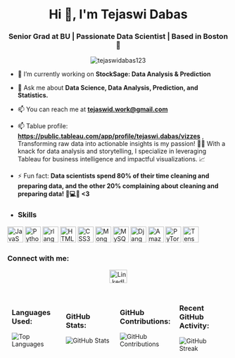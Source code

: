 <!-- Tejaswidabas -->

<h1 align="center">Hi 👋, I'm Tejaswi Dabas</h1>
<h3 align="center">Senior Grad at BU | Passionate Data Scientist | Based in Boston 🌆</h3>

<p align="center">
  <img src="https://komarev.com/ghpvc/?username=tejaswidabas123&label=Profile%20views&color=0e75b6&style=flat" alt="tejaswidabas123" />
</p>

- 🔭 I’m currently working on **StockSage: Data Analysis & Prediction**

- 💬 Ask me about **Data Science, Data Analysis, Prediction, and Statistics.**

- 📫 You can reach me at **tejaswid.work@gmail.com**

- 📫 Tablue profile: **https://public.tableau.com/app/profile/tejaswi.dabas/vizzes** , Transforming raw data into actionable insights is my passion! 👨‍💻 With a knack for data analysis and storytelling, I specialize in leveraging Tableau for business intelligence and impactful visualizations. 📈

- ⚡ Fun fact: **Data scientists spend 80% of their time cleaning and preparing data, and the other 20% complaining about cleaning and preparing data! 🧹💻🤣 <3**
*   ### Skills

  
<p align="left">
<a href="https://developer.mozilla.org/en-US/docs/Web/JavaScript" target="_blank" rel="noreferrer"><img src="https://raw.githubusercontent.com/danielcranney/readme-generator/main/public/icons/skills/javascript-colored.svg" width="36" height="36" alt="JavaScript" /></a>
<a href="https://www.python.org/" target="_blank" rel="noreferrer"><img src="https://raw.githubusercontent.com/danielcranney/readme-generator/main/public/icons/skills/python-colored.svg" width="36" height="36" alt="Python" /></a>
<a href="https://www.r-project.org/" target="_blank" rel="noreferrer"><img src="https://raw.githubusercontent.com/danielcranney/readme-generator/main/public/icons/skills/rlang-colored.svg" width="36" height="36" alt="rlang" /></a>
<a href="https://developer.mozilla.org/en-US/docs/Glossary/HTML5" target="_blank" rel="noreferrer"><img src="https://raw.githubusercontent.com/danielcranney/readme-generator/main/public/icons/skills/html5-colored.svg" width="36" height="36" alt="HTML5" /></a>
<a href="https://www.w3.org/TR/CSS/#css" target="_blank" rel="noreferrer"><img src="https://raw.githubusercontent.com/danielcranney/readme-generator/main/public/icons/skills/css3-colored.svg" width="36" height="36" alt="CSS3" /></a>
<a href="https://www.mongodb.com/" target="_blank" rel="noreferrer"><img src="https://raw.githubusercontent.com/danielcranney/readme-generator/main/public/icons/skills/mongodb-colored.svg" width="36" height="36" alt="MongoDB" /></a>
<a href="https://www.mysql.com/" target="_blank" rel="noreferrer"><img src="https://raw.githubusercontent.com/danielcranney/readme-generator/main/public/icons/skills/mysql-colored.svg" width="36" height="36" alt="MySQL" /></a>
<a href="https://www.djangoproject.com/" target="_blank" rel="noreferrer"><img src="https://raw.githubusercontent.com/danielcranney/readme-generator/main/public/icons/skills/django-colored.svg" width="36" height="36" alt="Django" /></a>
<a href="https://aws.amazon.com" target="_blank" rel="noreferrer"><img src="https://raw.githubusercontent.com/danielcranney/readme-generator/main/public/icons/skills/aws-colored.svg" width="36" height="36" alt="Amazon Web Services" /></a>
<a href="https://pytorch.org/" target="_blank" rel="noreferrer"><img src="https://raw.githubusercontent.com/danielcranney/readme-generator/main/public/icons/skills/pytorch-colored.svg" width="36" height="36" alt="PyTorch" /></a>
<a href="https://www.tensorflow.org/" target="_blank" rel="noreferrer"><img src="https://raw.githubusercontent.com/danielcranney/readme-generator/main/public/icons/skills/tensorflow-colored.svg" width="36" height="36" alt="TensorFlow" /></a>
</p>
        

<!-- Connect with me -->
<h3 align="left">Connect with me:</h3>
<p align="center">
  <a href="https://www.linkedin.com/in/tejasdabas/" target="_blank">
    <img align="center" src="https://upload.wikimedia.org/wikipedia/commons/thumb/8/81/LinkedIn_icon.svg/2048px-LinkedIn_icon.svg.png" alt="LinkedIn" height="30" width="40" />
  </a>
</p>

<!-- Languages Used and GitHub Stats -->
<div style="display: flex; justify-content: space-around; align-items: center; flex-wrap: nowrap;">
  <!-- Languages Used -->
  <div style="flex: 1; margin: 10px;">
    <h3 align="left">Languages Used:</h3>
    <img src="https://github-readme-stats.vercel.app/api/top-langs/?username=tejaswidabas123&layout=compact&theme=radical" alt="Top Languages" />
  </div>

  <!-- GitHub Stats -->
  <div style="flex: 1; margin: 10px;">
    <h3 align="left">GitHub Stats:</h3>
    <img src="https://github-readme-stats.vercel.app/api?username=tejaswidabas123&show_icons=true&theme=radical" alt="GitHub Stats" />
  </div>

  <!-- GitHub Contributions -->
  <div style="flex: 1; margin: 10px;">
    <h3 align="left">GitHub Contributions:</h3>
    <img src="https://github-readme-stats.vercel.app/api?username=tejaswidabas123&hide_title=true&show_icons=true&count_private=true&hide=prs,issues&theme=radical" alt="GitHub Contributions" />
  </div>

  <!-- Recent GitHub Activity -->
  <div style="flex: 1; margin: 10px;">
    <h3 align="left">Recent GitHub Activity:</h3>
    <img src="https://github-readme-streak-stats.herokuapp.com/?user=tejaswidabas123&theme=radical" alt="GitHub Streak" />
  </div>
</div>



